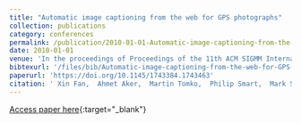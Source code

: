 ```yaml
---
title: "Automatic image captioning from the web for GPS photographs"
collection: publications
category: conferences
permalink: /publication/2010-01-01-Automatic-image-captioning-from-the-web-for-GPS-photographs
date: 2010-01-01
venue: 'In the proceedings of Proceedings of the 11th ACM SIGMM International Conference on Multimedia Information Retrieval, MIR 2010, Philadelphia, Pennsylvania, USA, March 29-31, 2010'
bibtexurl: '/files/bib/Automatic-image-captioning-from-the-web-for-GPS-photographs.bib'
paperurl: 'https://doi.org/10.1145/1743384.1743463'
citation: ' Xin Fan,  Ahmet Aker,  Martin Tomko,  Philip Smart,  Mark Sanderson,  Robert Gaizauskas, &quot;Automatic image captioning from the web for GPS photographs.&quot; In the proceedings of Proceedings of the 11th ACM SIGMM International Conference on Multimedia Information Retrieval, MIR 2010, Philadelphia, Pennsylvania, USA, March 29-31, 2010, 2010.'
---
```

[Access paper here](https://doi.org/10.1145/1743384.1743463){:target="_blank"}
